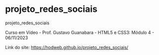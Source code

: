 # projeto_redes_sociais
 projeto_redes_sociais

 Curso em Vídeo - Prof. Gustavo Guanabara - 
 HTML5 e CSS3: Módulo 4 - 
 06/11/2023

Link do site:
 https://hodweb.github.io/projeto_redes_sociais/
